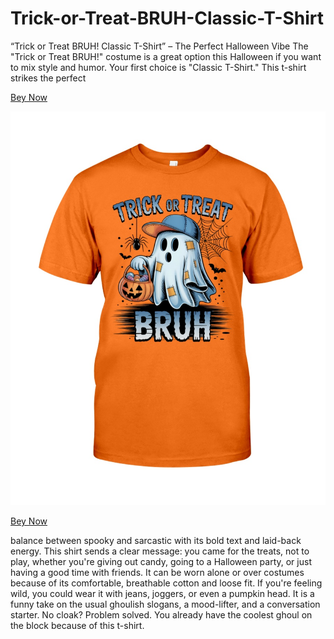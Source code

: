 # Trick-or-Treat-BRUH-Classic-T-Shirt
“Trick or Treat BRUH! Classic T-Shirt” – The Perfect Halloween Vibe
The "Trick or Treat BRUH!" costume is a great option this Halloween if you want to mix style and humor. 
Your first choice is "Classic T-Shirt." This t-shirt strikes the perfect

[Bey Now](https://www.fabulousteeclub.com/trick-or-treat-bruh)

![Image Alt](https://github.com/bentiecehowa/Trick-or-Treat-BRUH-Classic-T-Shirt/blob/15131bdc6af6bb8246b99b3b095098e39dee55af/BRUH.jpeg?raw=true)

[Bey Now](https://www.fabulousteeclub.com/trick-or-treat-bruh)


balance between spooky and sarcastic with its bold text and laid-back energy. 
This shirt sends a clear message: you came for the treats, not to play, 
whether you're giving out candy, going to a Halloween party, or just having a good time with friends. 
It can be worn alone or over costumes because of its comfortable, breathable cotton and loose fit. If you're feeling wild,
you could wear it with jeans, joggers, or even a pumpkin head. It is a funny take on the usual ghoulish slogans, a mood-lifter, 
and a conversation starter. No cloak? Problem solved. You already have the coolest ghoul on the block because of this t-shirt.
